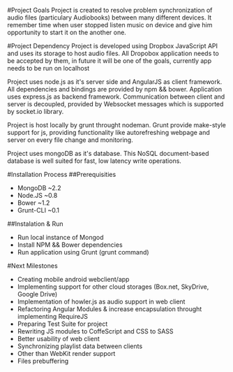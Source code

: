 #Project Goals
Project is created to resolve problem synchronization of audio files (particulary Audiobooks) between many different devices. It remember time when user stopped listen music on device and give him opportunity to start it on the another one.

#Project Dependency
Project is developed using Dropbox JavaScript API and uses its storage to host audio files. All Dropobox application needs to be accepted by them, in future it will be one of the goals, currently app needs to be run on localhost

Project uses node.js as it's server side and AngularJS as client framework. All dependencies and bindings are provided by npm && bower. Application uses express.js as backend framework. Communication between client and server is decoupled, provided by Websocket messages which is supported by socket.io library.

Project is host locally by grunt throught nodeman. Grunt provide make-style support for js, providing functionality like autorefreshing webpage and server on every file change and monitoring.

Project uses mongoDB as it's database. This NoSQL document-based database is well suited for fast, low latency write operations.

#Installation Process
##Prerequisities
* MongoDB ~2.2
* Node.JS ~0.8
* Bower ~1.2
* Grunt-CLI ~0.1

##Instalation & Run
* Run local instance of Mongod 
* Install NPM && Bower dependencies
* Run application using Grunt (grunt command)

#Next Milestones
* Creating mobile android webclient/app
* Implementing support for other cloud storages (Box.net, SkyDrive, Google Drive)
* Implementation of howler.js as audio support in web client
* Refactoring Angular Modules & increase encapsulation throught implementing RequireJS
* Preparing Test Suite for project
* Rewriting JS modules to CoffeScript and CSS to SASS
* Better usability of web client
* Synchronizing playlist data between clients
* Other than WebKit render support
* Files prebuffering
